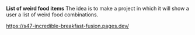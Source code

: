  **List of weird food items**
The idea is to make a project in which it will show a user a list of weird food combinations.



https://s47-incredible-breakfast-fusion.pages.dev/
